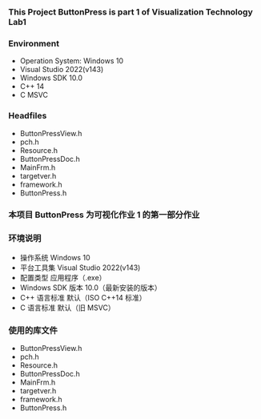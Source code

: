 ### This Project ButtonPress is part 1 of Visualization Technology Lab1

### Environment
- Operation System: Windows 10
- Visual Studio 2022(v143)
- Windows SDK 10.0
- C++ 14
- C MSVC
### Headfiles
- ButtonPressView.h
- pch.h
- Resource.h
- ButtonPressDoc.h
- MainFrm.h
- targetver.h
- framework.h
- ButtonPress.h

### 本项目 ButtonPress 为可视化作业 1 的第一部分作业

### 环境说明
- 操作系统 Windows 10
- 平台工具集 Visual Studio 2022(v143)
- 配置类型 应用程序（.exe）
- Windows SDK 版本 10.0（最新安装的版本）
- C++ 语言标准 默认（ISO C++14 标准）
- C 语言标准 默认（旧 MSVC）
### 使用的库文件
- ButtonPressView.h
- pch.h
- Resource.h
- ButtonPressDoc.h
- MainFrm.h
- targetver.h
- framework.h
- ButtonPress.h
